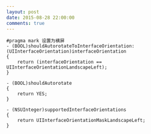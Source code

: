 ```yaml
---
layout: post
date: 2015-08-28 22:00:00
comments: true
---
```

	#pragma mark 设置为横屏
	- (BOOL)shouldAutorotateToInterfaceOrientation:(UIInterfaceOrientation)interfaceOrientation
	{
	    return (interfaceOrientation == UIInterfaceOrientationLandscapeLeft);
	}
	
	- (BOOL)shouldAutorotate
	{
	    return YES;
	}
	
	- (NSUInteger)supportedInterfaceOrientations
	{
	    return UIInterfaceOrientationMaskLandscapeLeft;
	}